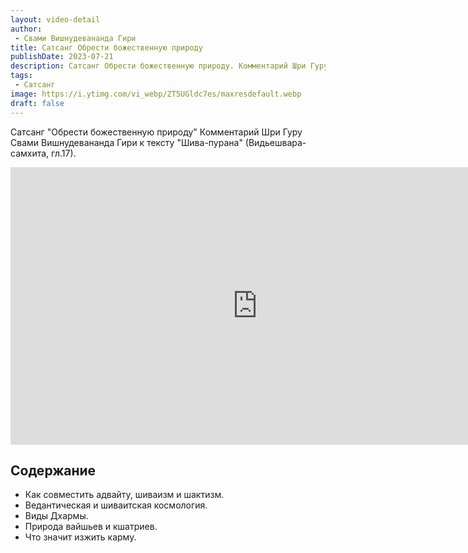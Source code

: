 ```yaml
---
layout: video-detail
author:
 - Свами Вишнудевананда Гири
title: Сатсанг Обрести божественную природу
publishDate: 2023-07-21
description: Сатсанг Обрести божественную природу. Комментарий Шри Гуру Свами Вишнудевананда Гири к тексту "Шива-пурана" (Видьешвара-самхита, гл.17).
tags: 
 - Сатсанг
image: https://i.ytimg.com/vi_webp/ZT5UGldc7es/maxresdefault.webp
draft: false
---
```


 Сатсанг "Обрести божественную природу"
Комментарий Шри Гуру Свами Вишнудевананда Гири к тексту "Шива-пурана" (Видьешвара-самхита, гл.17).

<iframe width="790" height="444" src="https://www.youtube.com/embed/ZT5UGldc7es" frameborder="0" allowfullscreen=""></iframe> 

## Содержание
- Как совместить адвайту, шиваизм и шактизм.
- Ведантическая и шиваитская космология.
- Виды Дхармы.
- Природа вайшьев и кшатриев.
- Что значит изжить карму.
